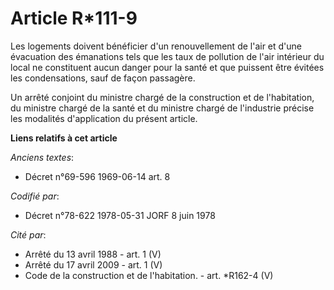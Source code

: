 # Article R*111-9

Les logements doivent bénéficier d'un renouvellement de l'air et d'une évacuation des émanations tels que les taux de
pollution de l'air intérieur du local ne constituent aucun danger pour la santé et que puissent être évitées les
condensations, sauf de façon passagère. 

Un arrêté conjoint du ministre chargé de la construction et de l'habitation, du ministre chargé de la santé et du ministre
chargé de l'industrie précise les modalités d'application du présent article.

**Liens relatifs à cet article**

_Anciens textes_:

  - Décret n°69-596 1969-06-14 art. 8

_Codifié par_:

  - Décret n°78-622 1978-05-31 JORF 8 juin 1978

_Cité par_:

  - Arrêté du 13 avril 1988 - art. 1 (V)
  - Arrêté du 17 avril 2009 - art. 1 (V)
  - Code de la construction et de l'habitation. - art. *R162-4 (V)
